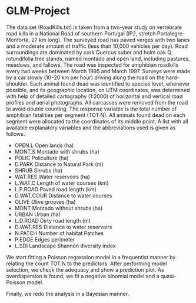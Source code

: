 # GLM-Project

The data set (RoadKills.txt) is taken from a two-year study on vertebrate road kills in a National Road of southern Portugal (IP2, stretch Portalegre-Monforte, 27 km long). The surveyed road has paved verges with two lanes and a moderate amount of traffic (less than 10,000 vehicles per day). Road surroundings are dominated by cork Quercus suber and holm oak Q. rotundifolia tree stands, named montado and open land, including pastures, meadows, and fallows. The road was inspected for amphibian roadkills every two weeks between March 1995 and March 1997. Surveys were made by a car slowly (10–20 km per hour) driving along the road on the hard-shoulder. Each animal found dead was identified to species level, whenever possible, and its geographic location, on UTM coordinates, was determined with help of detailed cartography (1:2000) of horizontal and vertical road profiles and aerial photographs. All carcasses were removed from the road to avoid double counting. The response variable is the total number of amphibian fatalities per segment (TOT.N). All animals found dead on each segment were allocated to the coordinates of its middle point. A list with all available explanatory variables and the abbreviations used is given as follows.

* OPEN.L Open lands (ha)
* MONT.S Montado with shrubs (ha)
* POLIC Policulture (ha)
* D.PARK Distance to Natural Park (m)
* SHRUB Shrubs (ha)
* WAT.RES Water reservoirs (ha)
* L.WAT.C Length of water courses (km)
* L.P.ROAD Paved road length (km)
* D.WAT.COUR Distance to water courses
* OLIVE Olive grooves (ha)
* MONT Montado without shrubs (ha)
* URBAN Urban (ha)
* L.D.ROAD Dirty road length (m)
* D.WAT.RES Distance to water reservoirs
* N.PATCH Number of habitat Patches
* P.EDGE Edges perimeter
* L.SDI Landscape Shannon diversity index

We start fitting a Poisson regression model in a frequentist manner by relating the count TOT.N to the predictors. After performing model selection, we check the adequacy and show a prediction plot. As overdispersion is found, we fit a negative binomial model and a quasi-Poisson model. 

Finally, we redo the analysis in a Bayesian manner.
